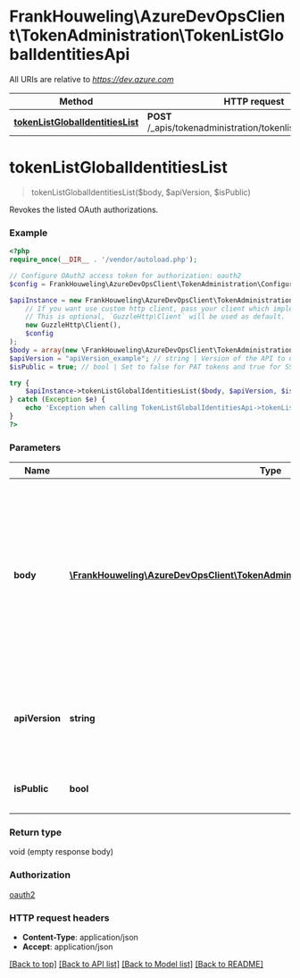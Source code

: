 # FrankHouweling\AzureDevOpsClient\TokenAdministration\TokenListGlobalIdentitiesApi

All URIs are relative to *https://dev.azure.com*

Method | HTTP request | Description
------------- | ------------- | -------------
[**tokenListGlobalIdentitiesList**](TokenListGlobalIdentitiesApi.md#tokenListGlobalIdentitiesList) | **POST** /_apis/tokenadministration/tokenlistglobalidentities | 


# **tokenListGlobalIdentitiesList**
> tokenListGlobalIdentitiesList($body, $apiVersion, $isPublic)



Revokes the listed OAuth authorizations.

### Example
```php
<?php
require_once(__DIR__ . '/vendor/autoload.php');

// Configure OAuth2 access token for authorization: oauth2
$config = FrankHouweling\AzureDevOpsClient\TokenAdministration\Configuration::getDefaultConfiguration()->setAccessToken('YOUR_ACCESS_TOKEN');

$apiInstance = new FrankHouweling\AzureDevOpsClient\TokenAdministration\Api\TokenListGlobalIdentitiesApi(
    // If you want use custom http client, pass your client which implements `GuzzleHttp\ClientInterface`.
    // This is optional, `GuzzleHttp\Client` will be used as default.
    new GuzzleHttp\Client(),
    $config
);
$body = array(new \FrankHouweling\AzureDevOpsClient\TokenAdministration\Model\TokenAdminRevocation()); // \FrankHouweling\AzureDevOpsClient\TokenAdministration\Model\TokenAdminRevocation[] | The list of identities containing the authorization IDs of the OAuth authorizations, such as session tokens retrieved by listed a users PATs, that should be checked for global access tokens.
$apiVersion = "apiVersion_example"; // string | Version of the API to use.  This should be set to '6.0-preview.1' to use this version of the api.
$isPublic = true; // bool | Set to false for PAT tokens and true for SSH tokens.

try {
    $apiInstance->tokenListGlobalIdentitiesList($body, $apiVersion, $isPublic);
} catch (Exception $e) {
    echo 'Exception when calling TokenListGlobalIdentitiesApi->tokenListGlobalIdentitiesList: ', $e->getMessage(), PHP_EOL;
}
?>
```

### Parameters

Name | Type | Description  | Notes
------------- | ------------- | ------------- | -------------
 **body** | [**\FrankHouweling\AzureDevOpsClient\TokenAdministration\Model\TokenAdminRevocation[]**](../Model/TokenAdminRevocation.md)| The list of identities containing the authorization IDs of the OAuth authorizations, such as session tokens retrieved by listed a users PATs, that should be checked for global access tokens. |
 **apiVersion** | **string**| Version of the API to use.  This should be set to &#39;6.0-preview.1&#39; to use this version of the api. |
 **isPublic** | **bool**| Set to false for PAT tokens and true for SSH tokens. | [optional]

### Return type

void (empty response body)

### Authorization

[oauth2](../../README.md#oauth2)

### HTTP request headers

 - **Content-Type**: application/json
 - **Accept**: application/json

[[Back to top]](#) [[Back to API list]](../../README.md#documentation-for-api-endpoints) [[Back to Model list]](../../README.md#documentation-for-models) [[Back to README]](../../README.md)

